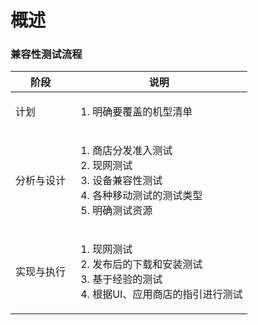 # 概述

### 兼容性测试流程

| 阶段    | 说明                                                                                         |
| ----- | ------------------------------------------------------------------------------------------ |
| 计划    | <ol><li>明确要覆盖的机型清单</li></ol>                                                               |
| 分析与设计 | <ol><li>商店分发准入测试</li><li>现网测试</li><li>设备兼容性测试</li><li>各种移动测试的测试类型</li><li>明确测试资源</li></ol> |
| 实现与执行 | <ol><li>现网测试</li><li>发布后的下载和安装测试</li><li>基于经验的测试</li><li>根据UI、应用商店的指引进行测试</li></ol>        |
